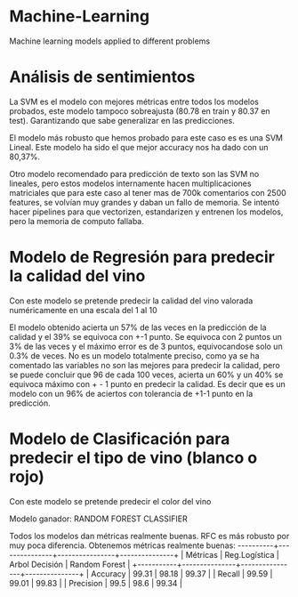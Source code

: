 # Machine-Learning
Machine learning models applied to different problems


# Análisis de sentimientos
La SVM es el modelo con mejores métricas entre todos los modelos probados, este modelo tampoco sobreajusta (80.78 en train y 80.37 en test). Garantizando que sabe generalizar en las predicciones.

El modelo más robusto que hemos probado para este caso es es una SVM Lineal. Este modelo ha sido el que mejor accuracy nos ha dado con un 80,37%. 

Otro modelo recomendado para predicción de texto son las SVM no lineales, pero estos modelos internamente hacen multiplicaciones matriciales que para este caso al tener mas de 700k comentarios con 2500 features, se volvían muy grandes y daban un fallo de memoria.
Se intentó hacer pipelines para que vectorizen, estandarizen y entrenen los modelos, pero la memoria de computo fallaba.

# Modelo de Regresión para predecir la calidad del vino
Con este modelo se pretende predecir la calidad del vino valorada numéricamente en una escala del 1 al 10

El modelo obtenido acierta un 57% de las veces en la predicción de la calidad y el 39% se equivoca con +-1 punto. 
Se equivoca con 2 puntos un 3% de las veces y el máximo error es de 3 puntos, equivocandose solo un 0.3% de veces.
No es un modelo totalmente preciso, como ya se ha comentado las variables no son las mejores para predecir la calidad, pero se puede concluir que 96 de cada 100 veces, acierta un 60% y un 40% se equivoca máximo con + - 1 punto en predecir la calidad. Es decir que es un modelo con un 96% de aciertos con tolerancia de +1-1 punto en la predicción.

# Modelo de Clasificación para predecir el tipo de vino (blanco o rojo)

Con este modelo se pretende predecir el color del vino

Modelo ganador: RANDOM FOREST CLASSIFIER 

Todos los modelos dan métricas realmente buenas. RFC es más robusto por muy poca diferencia. Obtenemos métricas realmente buenas:
----------+---------------+----------------+---------------+
|  Métricas | Reg.Logística | Arbol Decisión | Random Forest |
+-----------+---------------+----------------+---------------+
|  Accuracy |     99.31     |     98.18      |     99.37     |
|   Recall  |     99.59     |     99.01      |     99.83     |
| Precision |      99.5     |      98.6      |     99.34     |

